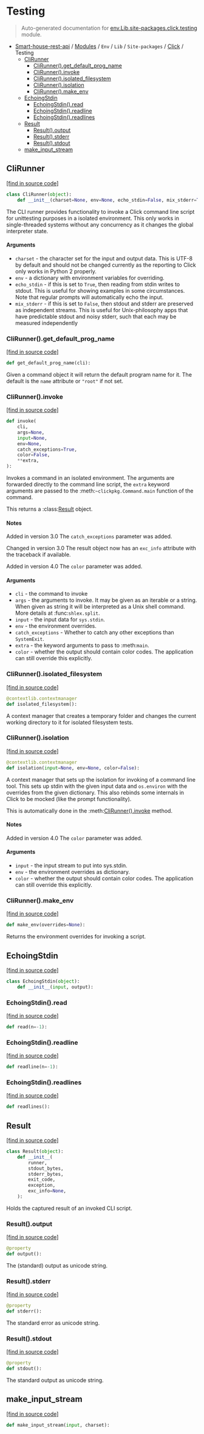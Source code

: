 # Testing

> Auto-generated documentation for [env.Lib.site-packages.click.testing](..\..\..\..\..\env\Lib\site-packages\click\testing.py) module.

- [Smart-house-rest-api](..\..\..\..\README.md#description) / [Modules](..\..\..\..\MODULES.md#smart-house-rest-api-modules) / `Env` / `Lib` / `Site-packages` / [Click](index.md#click) / Testing
    - [CliRunner](#clirunner)
        - [CliRunner().get_default_prog_name](#clirunnerget_default_prog_name)
        - [CliRunner().invoke](#clirunnerinvoke)
        - [CliRunner().isolated_filesystem](#clirunnerisolated_filesystem)
        - [CliRunner().isolation](#clirunnerisolation)
        - [CliRunner().make_env](#clirunnermake_env)
    - [EchoingStdin](#echoingstdin)
        - [EchoingStdin().read](#echoingstdinread)
        - [EchoingStdin().readline](#echoingstdinreadline)
        - [EchoingStdin().readlines](#echoingstdinreadlines)
    - [Result](#result)
        - [Result().output](#resultoutput)
        - [Result().stderr](#resultstderr)
        - [Result().stdout](#resultstdout)
    - [make_input_stream](#make_input_stream)

## CliRunner

[[find in source code]](..\..\..\..\..\env\Lib\site-packages\click\testing.py#L116)

```python
class CliRunner(object):
    def __init__(charset=None, env=None, echo_stdin=False, mix_stderr=True):
```

The CLI runner provides functionality to invoke a Click command line
script for unittesting purposes in a isolated environment.  This only
works in single-threaded systems without any concurrency as it changes the
global interpreter state.

#### Arguments

- `charset` - the character set for the input and output data.  This is
                UTF-8 by default and should not be changed currently as
                the reporting to Click only works in Python 2 properly.
- `env` - a dictionary with environment variables for overriding.
- `echo_stdin` - if this is set to `True`, then reading from stdin writes
                   to stdout.  This is useful for showing examples in
                   some circumstances.  Note that regular prompts
                   will automatically echo the input.
- `mix_stderr` - if this is set to `False`, then stdout and stderr are
                   preserved as independent streams.  This is useful for
                   Unix-philosophy apps that have predictable stdout and
                   noisy stderr, such that each may be measured
                   independently

### CliRunner().get_default_prog_name

[[find in source code]](..\..\..\..\..\env\Lib\site-packages\click\testing.py#L145)

```python
def get_default_prog_name(cli):
```

Given a command object it will return the default program name
for it.  The default is the `name` attribute or ``"root"`` if not
set.

### CliRunner().invoke

[[find in source code]](..\..\..\..\..\env\Lib\site-packages\click\testing.py#L275)

```python
def invoke(
    cli,
    args=None,
    input=None,
    env=None,
    catch_exceptions=True,
    color=False,
    **extra,
):
```

Invokes a command in an isolated environment.  The arguments are
forwarded directly to the command line script, the `extra` keyword
arguments are passed to the :meth:`~clickpkg.Command.main` function of
the command.

This returns a :class:[Result](#result) object.

#### Notes

Added in version 3.0
   The ``catch_exceptions`` parameter was added.

Changed in version 3.0
   The result object now has an `exc_info` attribute with the
   traceback if available.

Added in version 4.0
   The ``color`` parameter was added.

#### Arguments

- `cli` - the command to invoke
- `args` - the arguments to invoke. It may be given as an iterable
             or a string. When given as string it will be interpreted
             as a Unix shell command. More details at
             :func:`shlex.split`.
- `input` - the input data for `sys.stdin`.
- `env` - the environment overrides.
- `catch_exceptions` - Whether to catch any other exceptions than
                         ``SystemExit``.
- `extra` - the keyword arguments to pass to :meth:`main`.
- `color` - whether the output should contain color codes. The
              application can still override this explicitly.

### CliRunner().isolated_filesystem

[[find in source code]](..\..\..\..\..\env\Lib\site-packages\click\testing.py#L367)

```python
@contextlib.contextmanager
def isolated_filesystem():
```

A context manager that creates a temporary folder and changes
the current working directory to it for isolated filesystem tests.

### CliRunner().isolation

[[find in source code]](..\..\..\..\..\env\Lib\site-packages\click\testing.py#L159)

```python
@contextlib.contextmanager
def isolation(input=None, env=None, color=False):
```

A context manager that sets up the isolation for invoking of a
command line tool.  This sets up stdin with the given input data
and `os.environ` with the overrides from the given dictionary.
This also rebinds some internals in Click to be mocked (like the
prompt functionality).

This is automatically done in the :meth:[CliRunner().invoke](#clirunnerinvoke) method.

#### Notes

Added in version 4.0
   The ``color`` parameter was added.

#### Arguments

- `input` - the input stream to put into sys.stdin.
- `env` - the environment overrides as dictionary.
- `color` - whether the output should contain color codes. The
              application can still override this explicitly.

### CliRunner().make_env

[[find in source code]](..\..\..\..\..\env\Lib\site-packages\click\testing.py#L152)

```python
def make_env(overrides=None):
```

Returns the environment overrides for invoking a script.

## EchoingStdin

[[find in source code]](..\..\..\..\..\env\Lib\site-packages\click\testing.py#L23)

```python
class EchoingStdin(object):
    def __init__(input, output):
```

### EchoingStdin().read

[[find in source code]](..\..\..\..\..\env\Lib\site-packages\click\testing.py#L35)

```python
def read(n=-1):
```

### EchoingStdin().readline

[[find in source code]](..\..\..\..\..\env\Lib\site-packages\click\testing.py#L38)

```python
def readline(n=-1):
```

### EchoingStdin().readlines

[[find in source code]](..\..\..\..\..\env\Lib\site-packages\click\testing.py#L41)

```python
def readlines():
```

## Result

[[find in source code]](..\..\..\..\..\env\Lib\site-packages\click\testing.py#L70)

```python
class Result(object):
    def __init__(
        runner,
        stdout_bytes,
        stderr_bytes,
        exit_code,
        exception,
        exc_info=None,
    ):
```

Holds the captured result of an invoked CLI script.

### Result().output

[[find in source code]](..\..\..\..\..\env\Lib\site-packages\click\testing.py#L89)

```python
@property
def output():
```

The (standard) output as unicode string.

### Result().stderr

[[find in source code]](..\..\..\..\..\env\Lib\site-packages\click\testing.py#L101)

```python
@property
def stderr():
```

The standard error as unicode string.

### Result().stdout

[[find in source code]](..\..\..\..\..\env\Lib\site-packages\click\testing.py#L94)

```python
@property
def stdout():
```

The standard output as unicode string.

## make_input_stream

[[find in source code]](..\..\..\..\..\env\Lib\site-packages\click\testing.py#L51)

```python
def make_input_stream(input, charset):
```
